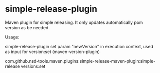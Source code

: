 simple-release-plugin
=====================

Maven plugin for simple releasing. It only updates automatically pom version as be needed.

Usage:

simple-release-plugin set param "newVersion" in execution context, used as input for version:set (maven-version-plugin)

com.github.nsd-tools.maven.plugins:simple-release-maven-plugin:simple-release versions:set